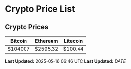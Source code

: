 # Crypto Price List

## Crypto Prices
| Bitcoin | Ethereum | Litecoin |
| ------- | -------- | -------- |
| $104007 | $2595.32 | $100.44 |
**Last Updated:** 2025-05-16 06:46 UTC
**Last Updated:** $DATE$
